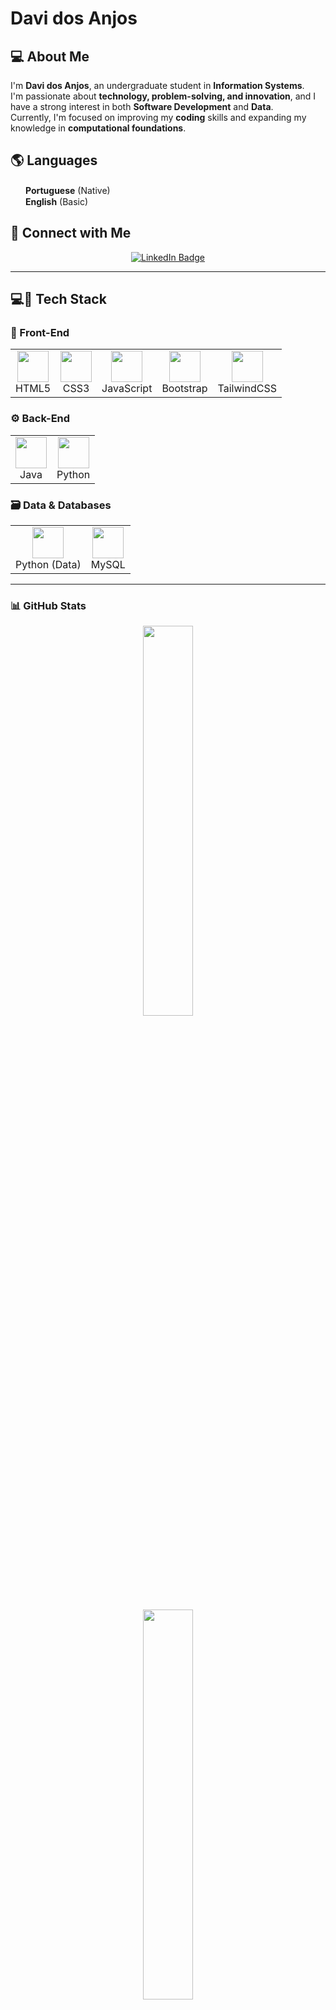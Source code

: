 # Davi dos Anjos

## 💻 About Me
I'm **Davi dos Anjos**, an undergraduate student in **Information Systems**.  
I'm passionate about **technology, problem-solving, and innovation**, and I have a strong interest in both **Software Development** and **Data**.  
Currently, I'm focused on improving my **coding** skills and expanding my knowledge in **computational foundations**.

## 🌎 Languages
 <img src="https://cdn.jsdelivr.net/gh/lipis/flag-icons/flags/4x3/br.svg" width="20" height="15" /> <strong>Portuguese</strong> (Native)  
 <img src="https://cdn.jsdelivr.net/gh/lipis/flag-icons/flags/4x3/gb.svg" width="20" height="15" /> <strong>English</strong> (Basic)

## 📢 Connect with Me
<div align="center">
  
[![LinkedIn Badge](https://img.shields.io/badge/-LinkedIn-blue?style=for-the-badge&logo=linkedin)](https://www.linkedin.com/in/davi-anjs/)  

</div>

---

## 💻🔧 Tech Stack

### 🚀 Front-End
<div align="center">

<table>
  <tr>
    <td align="center"><img src="https://cdn.jsdelivr.net/gh/devicons/devicon/icons/html5/html5-original.svg" width="50" height="50" /><br>HTML5</td>
    <td align="center"><img src="https://cdn.jsdelivr.net/gh/devicons/devicon/icons/css3/css3-original.svg" width="50" height="50" /><br>CSS3</td>
    <td align="center"><img src="https://cdn.jsdelivr.net/gh/devicons/devicon/icons/javascript/javascript-original.svg" width="50" height="50" /><br>JavaScript</td>
    <td align="center"><img src="https://cdn.jsdelivr.net/gh/devicons/devicon/icons/bootstrap/bootstrap-original.svg" width="50" height="50" /><br>Bootstrap</td>
    <td align="center"><img src="https://cdn.jsdelivr.net/gh/devicons/devicon@latest/icons/tailwindcss/tailwindcss-original.svg" width="50" height="50" /><br>TailwindCSS</td>
  </tr>
</table>

</div>

### ⚙️ Back-End
<div align="center">

<table>
  <tr>
    <td align="center"><img src="https://cdn.jsdelivr.net/gh/devicons/devicon/icons/java/java-original.svg" width="50" height="50" /><br>Java</td>
    <td align="center"><img src="https://cdn.jsdelivr.net/gh/devicons/devicon/icons/python/python-original.svg" width="50" height="50" /><br>Python</td>
  </tr>
</table>

</div>

### 🗃️ Data & Databases
<div align="center">

<table>
  <tr>
    <td align="center"><img src="https://cdn.jsdelivr.net/gh/devicons/devicon/icons/python/python-original.svg" width="50" height="50" /><br>Python (Data)</td>
    <td align="center"><img src="https://cdn.jsdelivr.net/gh/devicons/devicon/icons/mysql/mysql-original.svg" width="50" height="50" /><br>MySQL</td>
  </tr>
</table>

</div>

---

### 📊 GitHub Stats 

<div align="center">

<p align="center">
  <img width="40%" src="https://github-readme-stats.vercel.app/api?username=davianjs&show_icons=true&theme=tokyonight" />
</p>

<p align="center">
  <img width="40%" src="https://github-readme-stats.vercel.app/api/top-langs/?username=davianjs&layout=donut&langs_count=6&theme=tokyonight"/>
</p>

<p align="center">
  <img width="40%" src="https://github-readme-streak-stats.herokuapp.com?user=davianjs&theme=tokyonight"/>
</p>

</div>
